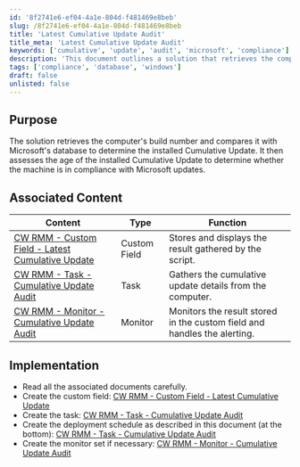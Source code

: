 ```yaml
---
id: '8f2741e6-ef04-4a1e-804d-f481469e8beb'
slug: /8f2741e6-ef04-4a1e-804d-f481469e8beb
title: 'Latest Cumulative Update Audit'
title_meta: 'Latest Cumulative Update Audit'
keywords: ['cumulative', 'update', 'audit', 'microsoft', 'compliance']
description: 'This document outlines a solution that retrieves the computer build number, compares it with Microsoft’s database to identify the installed Cumulative Update, and assesses its compliance status based on the update age.'
tags: ['compliance', 'database', 'windows']
draft: false
unlisted: false
---
```


## Purpose

The solution retrieves the computer's build number and compares it with Microsoft's database to determine the installed Cumulative Update. It then assesses the age of the installed Cumulative Update to determine whether the machine is in compliance with Microsoft updates.

## Associated Content

| Content                                                                 | Type         | Function                                                       |
|-------------------------------------------------------------------------|--------------|----------------------------------------------------------------|
| [CW RMM - Custom Field - Latest Cumulative Update](/docs/67416ac2-2311-43c4-8fbf-c5b0c9a48e71) | Custom Field | Stores and displays the result gathered by the script.        |
| [CW RMM - Task - Cumulative Update Audit](/docs/defbdc2a-bd40-4baf-9c03-4768e026e0eb)      | Task         | Gathers the cumulative update details from the computer.      |
| [CW RMM - Monitor - Cumulative Update Audit](/docs/685b1f1d-527a-4d66-acb2-d1329ee8a368)   | Monitor      | Monitors the result stored in the custom field and handles the alerting. |

## Implementation

- Read all the associated documents carefully.
- Create the custom field: [CW RMM - Custom Field - Latest Cumulative Update](/docs/67416ac2-2311-43c4-8fbf-c5b0c9a48e71)
- Create the task: [CW RMM - Task - Cumulative Update Audit](/docs/defbdc2a-bd40-4baf-9c03-4768e026e0eb)
- Create the deployment schedule as described in this document (at the bottom): [CW RMM - Task - Cumulative Update Audit](/docs/defbdc2a-bd40-4baf-9c03-4768e026e0eb)
- Create the monitor set if necessary: [CW RMM - Monitor - Cumulative Update Audit](/docs/685b1f1d-527a-4d66-acb2-d1329ee8a368)


